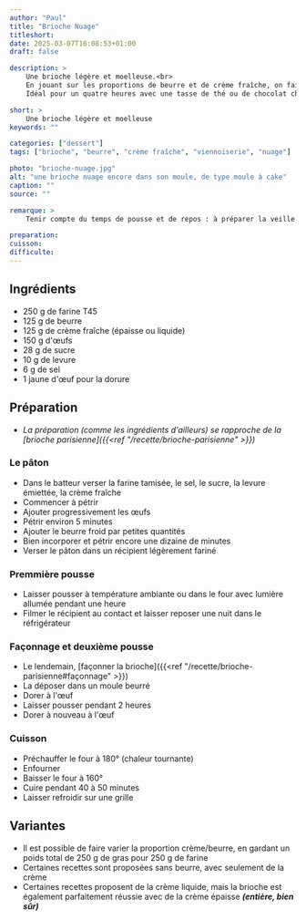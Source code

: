 ```yaml
---
author: "Paul"
title: "Brioche Nuage"
titleshort:
date: 2025-03-07T16:08:53+01:00
draft: false

description: >
    Une brioche légère et moelleuse.<br>
    En jouant sur les proportions de beurre et de crème fraîche, on fait varier la texture.<br>
    Idéal pour un quatre heures avec une tasse de thé ou de chocolat chaud !

short: >
    Une brioche légère et moelleuse
keywords: ""

categories: ["dessert"]
tags: ["brioche", "beurre", "crème fraîche", "viennoiserie", "nuage"]

photo: "brioche-nuage.jpg"
alt: "une brioche nuage encore dans son moule, de type moule à cake"
caption: ""
source: ""

remarque: >
    Tenir compte du temps de pousse et de repos : à préparer la veille !

preparation: 
cuisson: 
difficulte:
---
```



## Ingrédients
- 250 g de farine T45
- 125 g de beurre
- 125 g de crème fraîche (épaisse ou liquide)
- 150 g d'&oelig;ufs
- 28 g de sucre
- 10 g de levure
- 6 g de sel
- 1 jaune d'&oelig;uf pour la dorure
## Préparation
- *La préparation (comme les ingrédients d'ailleurs) se rapproche de la [brioche parisienne]({{<ref "/recette/brioche-parisienne" >}})*
### Le pâton
- Dans le batteur verser la farine tamisée, le sel, le sucre, la levure émiettée, la crème fraîche
- Commencer à pétrir
- Ajouter progressivement les &oelig;ufs
- Pétrir environ 5 minutes
- Ajouter le beurre froid par petites quantités
- Bien incorporer et pétrir encore une dizaine de minutes
- Verser le pâton dans un récipient légèrement fariné
### Premmière pousse
- Laisser pousser à température ambiante ou dans le four avec lumière allumée pendant une heure
- Filmer le récipient au contact et laisser reposer une nuit dans le réfrigérateur
### Façonnage et deuxième pousse
- Le lendemain, [façonner la brioche]({{<ref "/recette/brioche-parisienne#façonnage" >}})
- La déposer dans un moule beurré
- Dorer à l'&oelig;uf
- Laisser pousser pendant 2 heures
- Dorer à nouveau à l'&oelig;uf
### Cuisson
- Préchauffer le four à 180° (chaleur tournante)
- Enfourner
- Baisser le four à 160°
- Cuire pendant 40 à 50 minutes
- Laisser refroidir sur une grille
## Variantes
- Il est possible de faire varier la proportion crème/beurre, en gardant un poids total de 250 g de gras pour 250 g de farine
- Certaines recettes sont proposées sans beurre, avec seulement de la crème
- Certaines recettes proposent de la crème liquide, mais la brioche est également parfaitement réussie avec de la crème épaisse ***(entière, bien sûr)***
